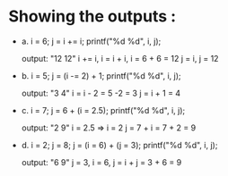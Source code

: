 # Showing the outputs :

- a. 
    i = 6;
    j = i += i;
    printf("%d %d", i, j);

    output: "12 12"
        i += i, i = i + i, i = 6 + 6 = 12
        j = i, j = 12

- b.
    i = 5;
    j = (i -= 2) + 1;
    printf("%d %d", i, j);

    output: "3 4"
        i = i - 2 = 5 -2 = 3
        j = i + 1 = 4 

- c.
    i = 7;
    j = 6 + (i = 2.5);
    printf("%d %d", i, j);

    output: "2 9"
        i = 2.5 => i = 2
        j = 7 + i = 7 + 2 = 9

- d.
    i = 2; j = 8;
    j = (i = 6) + (j = 3);
    printf("%d %d", i, j);

    output: "6 9"
       j = 3,
       i = 6,
       j = i + j = 3 + 6 = 9